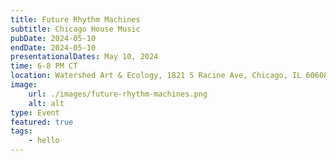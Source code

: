 ```yaml
---
title: Future Rhythm Machines
subtitle: Chicago House Music
pubDate: 2024-05-10
endDate: 2024-05-10
presentationalDates: May 10, 2024
time: 6-8 PM CT
location: Watershed Art & Ecology, 1821 S Racine Ave, Chicago, IL 60608
image:
    url: ./images/future-rhythm-machines.png
    alt: alt
type: Event
featured: true
tags:
    - hello
---
```

